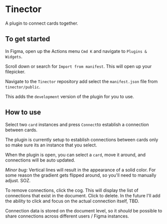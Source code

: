 # Tinector

A plugin to connect cards together.


## To get started

In Figma, open up the Actions menu `Cmd K` and navigate to `Plugins & Widgets`. 

Scroll down or search for `Import from manifest`. This will open up your filepicker. 

Navigate to the `Tinector` repository add select the `manifest.json` file from `tinector/public`. 

This adds the `development` version of the plugin for you to use.

## How to use

Select two `card` instances and press `Connect`to establish a connection between cards.

The plugin is currently setup to establish connections between cards only so make sure its an instance that you select.

When the plugin is open, you can select a `card`, move it around, and connections will be auto updated.

*Minor bug:* Vertical lines will result in the appearance of a solid color. For some reason the gradient gets flipped around, so you'll need to manually adjust. SOZ.

To remove connections, click the cog. This will display the list of connections that exist in the document. Click to delete. In the future I'll add the ability to click and focus on the actual connection itself, TBD.

Connection data is stored on the document level, so it _should_ be possible to share connections across different users / Figma instances.